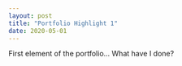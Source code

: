 ```yaml
---
layout: post
title: "Portfolio Highlight 1"
date: 2020-05-01
---
```


First element of the portfolio... What have I done?